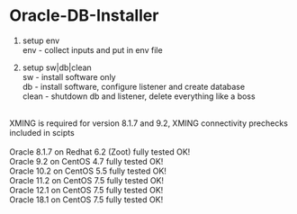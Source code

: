 # Oracle-DB-Installer

1. setup env <br />
env - collect inputs and put in env file<br />

2. setup sw|db|clean<br />
sw - install software only<br />
db - install software, configure listener and create database<br />
clean - shutdown db and listener, delete everything like a boss<br />
<br />
XMING is required for version 8.1.7 and 9.2, XMING connectivity prechecks included in scipts<br />
<br />
Oracle 8.1.7 on Redhat 6.2 (Zoot) fully tested OK!<br />
Oracle   9.2 on CentOS 4.7 fully tested OK!<br />
Oracle  10.2 on CentOS 5.5 fully tested OK!<br />
Oracle  11.2 on CentOS 7.5 fully tested OK!<br />
Oracle  12.1 on CentOS 7.5 fully tested OK!<br />
Oracle  18.1 on CentOS 7.5 fully tested OK!<br />
